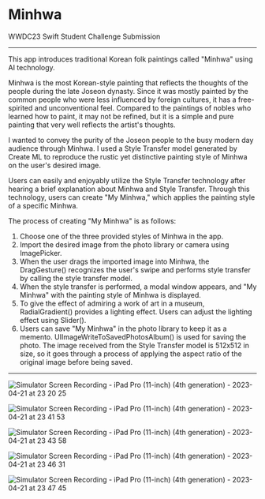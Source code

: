 # Minhwa

WWDC23 Swift Student Challenge Submission

----
This app introduces traditional Korean folk paintings called "Minhwa" using AI technology.

Minhwa is the most Korean-style painting that reflects the thoughts of the people during the late Joseon dynasty. Since it was mostly painted by the common people who were less influenced by foreign cultures, it has a free-spirited and unconventional feel. Compared to the paintings of nobles who learned how to paint, it may not be refined, but it is a simple and pure painting that very well reflects the artist's thoughts.

I wanted to convey the purity of the Joseon people to the busy modern day audience through Minhwa. I used a Style Transfer model generated by Create ML to reproduce the rustic yet distinctive painting style of Minhwa on the user's desired image.

Users can easily and enjoyably utilize the Style Transfer technology after hearing a brief explanation about Minhwa and Style Transfer. Through this technology, users can create "My Minhwa," which applies the painting style of a specific Minhwa.

The process of creating "My Minhwa" is as follows:

1. Choose one of the three provided styles of Minhwa in the app.
2. Import the desired image from the photo library or camera using ImagePicker.
3. When the user drags the imported image into Minhwa, the DragGesture() recognizes the user's swipe and performs style transfer by calling the style transfer model.
4. When the style transfer is performed, a modal window appears, and "My Minhwa" with the painting style of Minhwa is displayed.
5. To give the effect of admiring a work of art in a museum, RadialGradient() provides a lighting effect. Users can adjust the lighting effect using Slider().
6. Users can save "My Minhwa" in the photo library to keep it as a memento. UIImageWriteToSavedPhotosAlbum() is used for saving the photo. The image received from the Style Transfer model is 512x512 in size, so it goes through a process of applying the aspect ratio of the original image before being saved.

----
![Simulator Screen Recording - iPad Pro (11-inch) (4th generation) - 2023-04-21 at 23 20 25](https://user-images.githubusercontent.com/89764127/233664690-0131659e-8a3f-4dc0-822c-64b287f0fce0.gif)

![Simulator Screen Recording - iPad Pro (11-inch) (4th generation) - 2023-04-21 at 23 41 53](https://user-images.githubusercontent.com/89764127/233665130-c4ed8347-4a1d-4f70-ab4e-cf30c80d265f.gif)

![Simulator Screen Recording - iPad Pro (11-inch) (4th generation) - 2023-04-21 at 23 43 58](https://user-images.githubusercontent.com/89764127/233665624-10a6ed23-d44d-4fcd-a3da-78aa14a78b0f.gif)

![Simulator Screen Recording - iPad Pro (11-inch) (4th generation) - 2023-04-21 at 23 46 31](https://user-images.githubusercontent.com/89764127/233666128-964503d8-6f6e-4683-a5f8-f175c0fecb20.gif)

![Simulator Screen Recording - iPad Pro (11-inch) (4th generation) - 2023-04-21 at 23 47 45](https://user-images.githubusercontent.com/89764127/233666383-4a86bab0-d4f3-4c68-b04b-a913375ed0ca.gif)